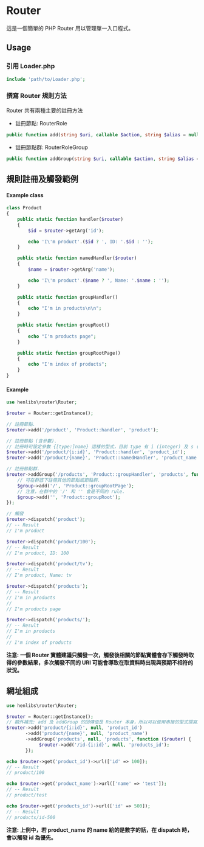 # Router
這是一個簡單的 PHP Router 用以管理單一入口程式。

## Usage

### 引用 Loader.php
```PHP
include 'path/to/Loader.php';
```

### 撰寫 Router 規則方法
Router 共有兩種主要的註冊方法

* 註冊節點: RouterRole
```PHP
public function add(string $uri, callable $action, string $alias = null) {}
```

* 註冊節點群: RouterRoleGroup
```PHP
public function addGroup(string $uri, callable $action, string $alias = null, callable $registerFun = null) {}
```

## 規則註冊及觸發範例

#### Example class
```PHP
class Product
{
    public static function handler($router)
    {
        $id = $router->getArg('id');

        echo 'I\'m product'.($id ? ', ID: '.$id : '');
    }

    public static function namedHandler($router)
    {
        $name = $router->getArg('name');

        echo 'I\'m product'.($name ? ', Name: '.$name : '');
    }

    public static function groupHandler()
    {
        echo "I'm in products\n\n";
    }

    public static function groupRoot()
    {
        echo "I'm products page";
    }

    public static function groupRootPage()
    {
        echo "I'm index of products";
    }
}
```
#### Example
```PHP
use henlibs\router\Router;

$router = Router::getInstance();

// 註冊節點.
$router->add('/product', 'Product::handler', 'product');

// 註冊節點 (含參數).
// 註冊時可設定參數 {[type:]name} 這樣的型式，目前 type 有 i (integer) 及 s (string) 兩種，若不設定時，預設為 s。
$router->add('/product/{i:id}', 'Product::handler', 'product_id');
$router->add('/product/{name}', 'Product::namedHandler', 'product_name');

// 註冊節點群.
$router->addGroup('/products', 'Product::groupHandler', 'products', function ($group) {
    // 可在群底下註冊其他的節點或節點群.
    $group->add('/', 'Product::groupRootPage');
    // 注意，在群中的 '/' 和 '' 會是不同的 rule.
    $group->add('', 'Product::groupRoot');
});

// 觸發
$router->dispatch('product');
// -- Result
// I'm product

$router->dispatch('product/100');
// -- Result
// I'm product, ID: 100

$router->dispatch('product/tv');
// -- Result
// I'm product, Name: tv

$router->dispatch('products');
// -- Result
// I'm in products
//
// I'm products page

$router->dispatch('products/');
// -- Result
// I'm in products
//
// I'm index of products

```
**__注意: 一個 Router 實體建議只觸發一次，觸發後相關的節點實體會存下觸發時取得的參數結果，多次觸發不同的 URI 可能會導致在取資料時出現與預期不相符的狀況。__**


## 網址組成
```PHP
use henlibs\router\Router;

$router = Router::getInstance();
// 額外補充: add 及 addGroup 的回傳值是 Router 本身，所以可以使用串接的型式撰寫。
$router->add('product/{i:id}', null, 'product_id')
       ->add('product/{name}', null, 'product_name')
       ->addGroup('products', null, 'products', function ($router) {
            $router->add('/id-{i:id}', null, 'products_id');
       });

echo $router->get('product_id')->url(['id' => 100]);
// -- Result
// product/100

echo $router->get('product_name')->url(['name' => 'test']);
// -- Result
// product/test

echo $router->get('products_id')->url(['id' => 500]);
// -- Result
// products/id-500

```
**__注意: 上例中，若 product_name 的 name 給的是數字的話，在 dispatch 時，會以觸發 id 為優先。__**
